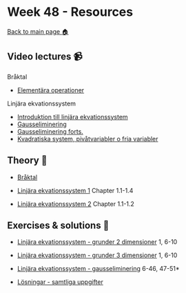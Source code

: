 # Week 48 - Resources

[Back to main page :house:](https://github.com/aleylani/Linear-algebra)

## Video lectures :video_camera:


Bråktal

- [Elementära operationer](https://www.youtube.com/watch?v=e30CHWA1m7A)


Linjära ekvationssystem

- [Introduktion till linjära ekvationssystem](https://www.youtube.com/watch?v=DOZT-WwymUA)
- [Gausseliminering](https://www.youtube.com/watch?v=8Z0_3HiojrA)
- [Gausseliminering forts.](https://www.youtube.com/watch?v=eFnTIzjOKTA)
- [Kvadratiska system, pivåtvariabler o fria variabler](https://www.youtube.com/watch?v=EcjkJuchtdA)



## Theory :book:

- [Bråktal](http://wiki.math.se/wikis/forberedandematte1/index.php/1.2_Br%C3%A5kr%C3%A4kning)

- [Linjära ekvationssystem 1](https://math.libretexts.org/Bookshelves/Linear_Algebra/A_First_Course_in_Linear_Algebra_(Kuttler)/01%3A_Systems_of_Equations) Chapter 1.1-1.4
- [Linjära ekvationssystem 2](https://math.libretexts.org/Bookshelves/Linear_Algebra/Interactive_Linear_Algebra_(Margalit_and_Rabinoff)/01%3A_Systems_of_Linear_Equations-_Algebra) Chapter 1.1-1.2

## Exercises & solutions :running:

- [Linjära ekvationssystem - grunder 2 dimensioner](https://openstax.org/books/college-algebra-2e/pages/7-1-systems-of-linear-equations-two-variables) 1, 6-10
- [Linjära ekvationssystem - grunder 3 dimensioner](https://openstax.org/books/college-algebra-2e/pages/7-2-systems-of-linear-equations-three-variables) 1, 6-10
- [Linjära ekvationssystem - gausseliminering](https://openstax.org/books/college-algebra-2e/pages/7-2-systems-of-linear-equations-three-variables) 6-46, 47-51*



- [Lösningar - samtliga uppgifter](https://openstax.org/books/college-algebra-2e/pages/chapter-7)



